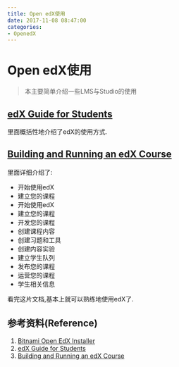 ```yaml
---
title: Open edX使用
date: 2017-11-08 08:47:00
categories:
- OpenedX
---
```

# Open edX使用
> 本主要简单介绍一些LMS与Studio的使用

## [edX Guide for Students](http://docs.edustack.org/edX_Guide_for_Students/front_matter/read_me.html)
里面概括性地介绍了edX的使用方式.

## [Building and Running an edX Course](http://docs.edustack.org/Building_and_Running_an_edX_Course/students/index.html)
里面详细介绍了:
- 开始使用edX
- 建立您的课程
- 开始使用edX
- 建立您的课程
- 开发您的课程
- 创建课程内容
- 创建习题和工具
- 创建内容实验
- 建立学生队列
- 发布您的课程
- 运营您的课程
- 学生相关信息

看完这片文档,基本上就可以熟练地使用edX了.

## 参考资料(Reference)
1. [Bitnami Open EdX Installer](https://docs.bitnami.com/installer/apps/edx/#django-admin-console)
2. [edX Guide for Students](http://docs.edustack.org/edX_Guide_for_Students/front_matter/read_me.html)
3. [Building and Running an edX Course](http://docs.edustack.org/Building_and_Running_an_edX_Course/getting_started/get_started.html)
